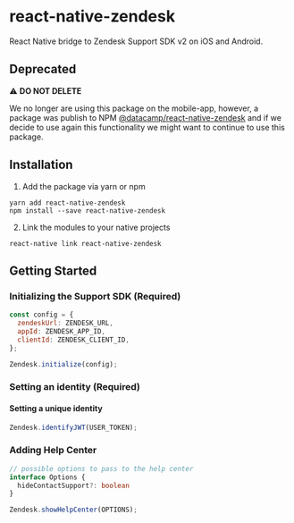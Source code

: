 # react-native-zendesk
React Native bridge to Zendesk Support SDK v2 on iOS and Android. 

## Deprecated

:warning: **DO NOT DELETE**

We no longer are using this package on the mobile-app, however, a package was publish to NPM [@datacamp/react-native-zendesk](https://www.npmjs.com/package/@datacamp/react-native-zendesk) and if we decide to use again this functionality we might want to continue to use this package.


## Installation
1. Add the package via yarn or npm
```
yarn add react-native-zendesk
npm install --save react-native-zendesk
```

2. Link the modules to your native projects
```
react-native link react-native-zendesk
```

## Getting Started
### Initializing the Support SDK (Required)
```js
const config = {
  zendeskUrl: ZENDESK_URL,
  appId: ZENDESK_APP_ID,
  clientId: ZENDESK_CLIENT_ID,
};

Zendesk.initialize(config);
```

### Setting an identity (Required)
#### Setting a unique identity
```js
Zendesk.identifyJWT(USER_TOKEN);
```

### Adding Help Center
```ts
// possible options to pass to the help center
interface Options {
  hideContactSupport?: boolean
}

Zendesk.showHelpCenter(OPTIONS);
```
